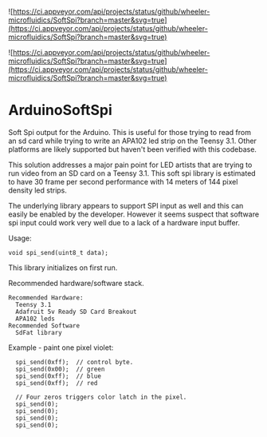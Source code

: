 
![https://ci.appveyor.com/api/projects/status/github/wheeler-microfluidics/SoftSpi?branch=master&svg=true](https://ci.appveyor.com/api/projects/status/github/wheeler-microfluidics/SoftSpi?branch=master&svg=true)


![https://ci.appveyor.com/api/projects/status/github/wheeler-microfluidics/SoftSpi?branch=master&svg=true](https://ci.appveyor.com/api/projects/status/github/wheeler-microfluidics/SoftSpi?branch=master&svg=true)
# ArduinoSoftSpi
Soft Spi output for the Arduino. This is useful for those trying to read from an sd card while trying to write an APA102 led strip on the Teensy 3.1. Other platforms are likely supported but haven't been verified with this codebase.

This solution addresses a major pain point for LED artists that are trying to run video from an SD card on a Teensy 3.1. This soft spi library is estimated to have 30 frame per second performance with 14 meters of 144 pixel density led strips.

The underlying library appears to support SPI input as well and this can easily be enabled by the developer. However it seems suspect that software spi input could work very well due to a lack of a hardware input buffer.

Usage:

    void spi_send(uint8_t data);

This library initializes on first run.

Recommended hardware/software stack.

    Recommended Hardware:
      Teensy 3.1
      Adafruit 5v Ready SD Card Breakout
      APA102 leds
    Recommended Software
      SdFat library

Example - paint one pixel violet:

      spi_send(0xff);  // control byte.
      spi_send(0x00);  // green
      spi_send(0xff);  // blue
      spi_send(0xff);  // red
      
      // Four zeros triggers color latch in the pixel.
      spi_send(0);
      spi_send(0);
      spi_send(0);
      spi_send(0);
